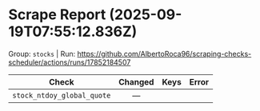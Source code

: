# Scrape Report (2025-09-19T07:55:12.836Z)

Group: `stocks`  |  Run: https://github.com/AlbertoRoca96/scraping-checks-scheduler/actions/runs/17852184507

| Check | Changed | Keys | Error |
|---|:---:|:--|:--|
| `stock_ntdoy_global_quote` | — |  |  |
